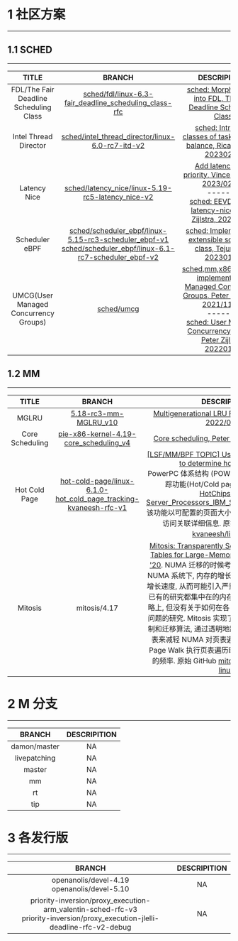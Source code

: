 
# 1 社区方案
-------

## 1.1 SCHED
-------

| TITLE | BRANCH | DESCRIPITION |
|:-----:|:------:|:------------:|
| FDL/The Fair Deadline Scheduling Class | [sched/fdl/linux-6.3-fair_deadline_scheduling_class-rfc](https://github.com/gatieme/linux/tree/sched/fdl/linux-6.3-fair_deadline_scheduling_class-rfc) | [sched: Morphing CFS into FDL, The Fair Deadline Scheduling Class](https://lore.kernel.org/all/20230401230556.2781604-2-xii@google.com) |
| Intel Thread Director | [sched/intel_thread_director/linux-6.0-rc7-itd-v2](https://github.com/gatieme/linux/tree/sched/intel_thread_director/linux-6.0-rc7-itd-v2) | [sched: Introduce classes of tasks for load balance, Ricardo Neri, 20230207](https://lore.kernel.org/all/20230207051105.11575-1-ricardo.neri-calderon@linux.intel.com) |
| Latency Nice | [sched/latency_nice/linux-5.19-rc5-latency_nice-v2](https://github.com/gatieme/linux/tree/sched/latency_nice/linux-5.19-rc5-latency_nice-v2) | [Add latency_nice priority, Vincent Guittot, 2023/02/24](https://lore.kernel.org/all/20230224093454.956298-1-vincent.guittot@linaro.org/)<br>*-*-*-*-*-*-*-* <br>[sched: EEVDF using latency-nice, Peter Zijlstra, 20230328](https://lore.kernel.org/all/20230328092622.062917921@infradead.org) |
| Scheduler eBPF | [sched/scheduler_ebpf/linux-5.15-rc3-scheduler_ebpf-v1](https://github.com/gatieme/linux/tree/sched/scheduler_ebpf/linux-5.15-rc3-scheduler_ebpf-v1)<br>[sched/scheduler_ebpf/linux-6.1-rc7-scheduler_ebpf-v2](https://github.com/gatieme/linux/tree/sched/scheduler_ebpf/linux-5.15-rc3-scheduler_ebpf-v1) | [sched: Implement BPF extensible scheduler class, Tejun Heo, 20230128](https://lore.kernel.org/lkml/20230128001639.3510083-1-tj@kernel.org) |
| UMCG(User Managed Concurrency Groups) | [sched/umcg](https://github.com/gatieme/linux/tree/sched/umcg) | [sched,mm,x86/uaccess: implement User Managed Concurrency Groups, Peter Oskolkov, 2021/11/22](https://patchwork.kernel.org/project/linux-mm/cover/20211122211327.5931-1-posk@google.com)<br>*-*-*-*-*-*-*-* <br>[sched: User Managed Concurrency Groups, Peter Zijlstra, 20220120](https://patchwork.kernel.org/project/linux-mm/cover/20220120155517.066795336@infradead.org)|

## 1.2 MM
-------


| TITLE | BRANCH | DESCRIPITION |
|:-----:|:------:|:------------:|
| MGLRU | [5.18-rc3-mm-MGLRU_v10](https://github.com/gatieme/linux/tree/5.18-rc3-mm-MGLRU_v10) | [Multigenerational LRU Framework, Yu Zhao, 2022/04/07](https://lore.kernel.org/lkml/20220407031525.2368067-1-yuzhao@google.com) |
| Core Scheduling | [pie-x86-kernel-4.19-core_scheduling_v4](https://github.com/gatieme/linux/tree/pie-x86-kernel-4.19-core_scheduling_v4) | [Core scheduling, Peter Zijlstra, 2020/11/17](https://lore.kernel.org/lkml/20201117232003.3580179-1-joel@joelfernandes.org) |
| Hot Cold Page | [hot-cold-page/linux-6.1.0-hot_cold_page_tracking-kvaneesh-rfc-v1](https://github.com/gatieme/linux/tree/hot-cold-page/linux-6.1.0-hot_cold_page_tracking-kvaneesh-rfc-v1) | [[LSF/MM/BPF TOPIC] Using hardware counters to determine hot/cold pages](https://lore.kernel.org/all/6bbf2c47-05ab-b78c-3165-2eff18962d6d@linux.ibm.com)<br>PowerPC 体系结构 (POWER10) 支持热/冷页面跟踪功能(Hot/Cold page tracking), 参见 [HotChips2020-Server_Processors_IBM_Starke_POWER10_v33](https://hc32.hotchips.org/assets/program/conference/day1/HotChips2020_Server_Processors_IBM_Starke_POWER10_v33.pdf), 该功能以可配置的页面大小粒度, 提供访问计数器和访问关联详细信息. 原始 RFC 版本可以在 [kvaneesh/linux](https://github.com/kvaneesh/linux/commit/b472e2c8080823bb4114c286270aea3e18ffe221) 找到. |
| Mitosis | mitosis/4.17 | [Mitosis: Transparently Self-Replicating Page-Tables for Large-Memory Machines, ASPLOS '20](https://dl.acm.org/doi/10.1145/3373376.3378468). NUMA 迁移的时候考虑迁移 page-table. 在 NUMA 系统下, 内存的增长速度超过了 TLB 容量的增长速度, 从而可能引入严重的性能问题, 而 NUMA 已有的研究都集中在的内存中数据的分配和迁移策略上, 但没有关于如何在各 NUMA 之间放置页表的问题的研究. Mitosis 实现了一种程序无感的页表复制和迁移算法, 通过透明地跨 NUMA 复制和迁移页表来减轻 NUMA 对页表遍历的影响, 这降低了在 Page Walk 执行页表遍历时访问远程 NUMA 节点的频率. 原始 GitHub [mitosis-project/mitosis-linux](https://github.com/mitosis-project/mitosis-linux) |



# 2 M 分支
-------

| BRANCH | DESCRIPITION |
|:------:|:------------:|
| damon/master | NA |
| livepatching | NA |
| master | NA |
| mm  | NA |
| rt  | NA |
| tip | NA |

# 3 各发行版
-------


| BRANCH | DESCRIPITION |
|:------:|:------------:|
| openanolis/devel-4.19<br>openanolis/devel-5.10 | NA |
| priority-inversion/proxy_execution-arm_valentin-sched-rfc-v3<br>priority-inversion/proxy_execution-jlelli-deadline-rfc-v2-debug | NA |
